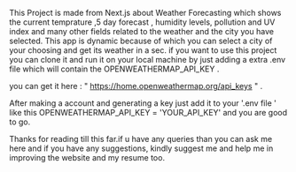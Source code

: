 This Project is made from Next.js about Weather Forecasting which shows the current temprature ,5 day forecast , humidity levels, pollution and UV index and many other fields related to the weather and the city you have selected. This app is dynamic because of which you can select a city of your choosing and get its weather in a sec. if you want to use this  project you can clone it and run it on your local machine by just adding a extra .env file which will contain the OPENWEATHERMAP_API_KEY .

you can get it here : " https://home.openweathermap.org/api_keys " .

After making a account and generating a key just add  it to your '.env file ' like this 
OPENWEATHERMAP_API_KEY = 'YOUR_API_KEY'  and you are good to go.

 Thanks for reading till this far.if u have any queries than you can ask me here and if you have any suggestions, kindly suggest me and help me in improving the website and my resume too.